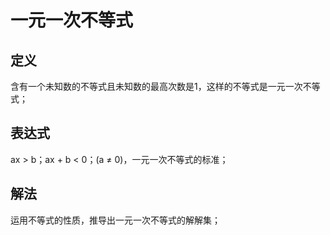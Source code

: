 # 一元一次不等式

## 定义
含有一个未知数的不等式且未知数的最高次数是1，这样的不等式是一元一次不等式；

## 表达式
ax > b；ax + b < 0；(a $\ne$ 0)，一元一次不等式的标准；

## 解法
运用不等式的性质，推导出一元一次不等式的解解集；
